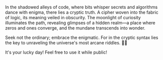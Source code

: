 In the shadowed alleys of code, where bits whisper secrets and algorithms dance with enigma, there lies a cryptic truth. A cipher woven into the fabric of logic, its meaning veiled in obscurity. The moonlight of curiosity illuminates the path, revealing glimpses of a hidden realm—a place where zeros and ones converge, and the mundane transcends into wonder.

Seek not the ordinary; embrace the enigmatic. For in the cryptic syntax lies the key to unraveling the universe's most arcane riddles. 🌙✨

It's your lucky day! Feel free to use it while public!
